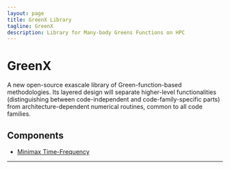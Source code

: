 ```yaml
---
layout: page
title: GreenX Library
tagline: GreenX
description: Library for Many-body Greens Functions on HPC
---
```


# GreenX

A new open-source exascale library of Green-function-based methodologies. Its layered design will separate higher-level 
functionalities (distinguishing between code-independent and code-family-specific parts) from architecture-dependent 
numerical routines, common to all code families.

## Components

- [Minimax Time-Frequency](gx_time_frequency.md)

---